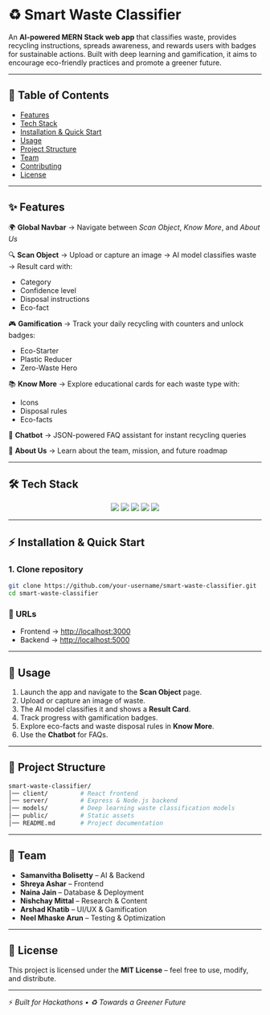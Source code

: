 # ♻️ Smart Waste Classifier  

An **AI-powered MERN Stack web app** that classifies waste, provides recycling instructions, spreads awareness, and rewards users with badges for sustainable actions. Built with deep learning and gamification, it aims to encourage eco-friendly practices and promote a greener future.  

---

## 📑 Table of Contents  
- [Features](#-features)  
- [Tech Stack](#-tech-stack)  
- [Installation & Quick Start](#-installation--quick-start)  
- [Usage](#-usage)  
- [Project Structure](#-project-structure)  
- [Team](#-team)  
- [Contributing](#-contributing)  
- [License](#-license)  

---

## ✨ Features  

🌍 **Global Navbar** → Navigate between *Scan Object*, *Know More*, and *About Us*  

🔍 **Scan Object** → Upload or capture an image → AI model classifies waste → Result card with:  
- Category  
- Confidence level  
- Disposal instructions  
- Eco-fact  

🎮 **Gamification** → Track your daily recycling with counters and unlock badges:  
- Eco-Starter  
- Plastic Reducer  
- Zero-Waste Hero  

📚 **Know More** → Explore educational cards for each waste type with:  
- Icons  
- Disposal rules  
- Eco-facts  

💬 **Chatbot** → JSON-powered FAQ assistant for instant recycling queries  

👥 **About Us** → Learn about the team, mission, and future roadmap  

---

## 🛠️ Tech Stack  

<p align="center">  
  <img src="https://img.shields.io/badge/MongoDB-4EA94B?style=for-the-badge&logo=mongodb&logoColor=white"/>  
  <img src="https://img.shields.io/badge/Express.js-000000?style=for-the-badge&logo=express&logoColor=white"/>  
  <img src="https://img.shields.io/badge/React-20232A?style=for-the-badge&logo=react&logoColor=61DAFB"/>  
  <img src="https://img.shields.io/badge/Node.js-43853D?style=for-the-badge&logo=node.js&logoColor=white"/>  
  <img src="https://img.shields.io/badge/Deep%20Learning-FF6F00?style=for-the-badge&logo=tensorflow&logoColor=white"/>  
</p>  

---

## ⚡ Installation & Quick Start  

### 1. Clone repository
```bash
git clone https://github.com/your-username/smart-waste-classifier.git
cd smart-waste-classifier

```
### 🔗 URLs  

- Frontend → [http://localhost:3000](http://localhost:3000)  
- Backend → [http://localhost:5000](http://localhost:5000)  

---

## 🚀 Usage  

1. Launch the app and navigate to the **Scan Object** page.  
2. Upload or capture an image of waste.  
3. The AI model classifies it and shows a **Result Card**.  
4. Track progress with gamification badges.  
5. Explore eco-facts and waste disposal rules in **Know More**.  
6. Use the **Chatbot** for FAQs.  

---

## 📂 Project Structure  

```bash
smart-waste-classifier/
│── client/         # React frontend
│── server/         # Express & Node.js backend
│── models/         # Deep learning waste classification models
│── public/         # Static assets
│── README.md       # Project documentation

```

---

## 👥 Team  

- **Samanvitha Bolisetty** – AI & Backend  
- **Shreya Ashar** – Frontend  
- **Naina Jain** – Database & Deployment  
- **Nishchay Mittal** – Research & Content  
- **Arshad Khatib** – UI/UX & Gamification  
- **Neel Mhaske Arun** – Testing & Optimization  

---

## 📜 License  

This project is licensed under the **MIT License** – feel free to use, modify, and distribute.  

---

⚡ *Built for Hackathons • ♻️ Towards a Greener Future*  


